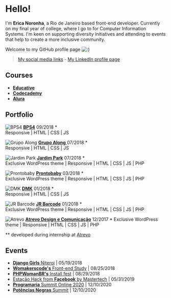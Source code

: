 # Hello!
I'm **Erica Noronha**, a Rio de Janeiro based front-end developer. 
Currently on my final year of college, where I go to for Computer Information Systems. I'm keen on supporting diversity initiatives and attending to events that help to create a more inclusive community.

Welcome to my GitHub profile page ![:)](https://portfolio.ericanoronha.repl.co/img/s2.gif)  

> [My social media links](https://linktr.ee/ericanoronha/) - [My LinkedIn profile page](https://www.linkedin.com/in/ericanoronha/)

## Courses

- [**Educative**](https://www.educative.io/profile/view/4604416810811392 "Visit my profile on Educative")
- [**Codecademy**](https://www.codecademy.com/profiles/ericanoronha "Visit my profile on Codecademy")
- [**Alura**](https://cursos.alura.com.br/user/erica-noronha "Visit my profile on Alura")

## Portfolio

![BPS4](https://portfolio.ericanoronha.repl.co/img/bps4.png)
[**BPS4**](https://bps4.com.br/ "BPS4")
09/2018 *  
Responsive | HTML | CSS | JS  

![Grupo Along](https://portfolio.ericanoronha.repl.co/img/along.png)
[**Grupo Along** ](http://grupoalong.com.br/ "Grupo Along")
07/2018 *  
Responsive | HTML | CSS | JS  

![Jardim Park](https://portfolio.ericanoronha.repl.co/img/jardimpark.png)
[**Jardim Park**](https://jardimpark.com.br/ "Jardim Park")
07/2018 *  
Exclusive WordPress theme | Responsive | HTML | CSS | JS | PHP 

![Prontobaby](https://portfolio.ericanoronha.repl.co/img/prontobaby.png)
[**Prontobaby**](http://prontobaby.com.br/ "Prontobaby")
03/2018 *  
Exclusive WordPress theme | Responsive | HTML | CSS | JS | PHP 

![DMK](https://portfolio.ericanoronha.repl.co/img/dmk.png)
[**DMK**](http://dmk.eco.br/ "DMK") 
01/2018 *  
 Responsive | HTML | CSS | JS 

![JR Barcode](https://portfolio.ericanoronha.repl.co/img/jrbarcode.png)
[**JR Barcode**](http://www.jrbarcode.com.br/ "JR Barcode") 
01/2018 *  
Exclusive WordPress theme | Responsive | HTML | CSS | JS | PHP 

![Atrevo](https://portfolio.ericanoronha.repl.co/img/atrevo.png)
[**Atrevo Design e Comunicação**](https://atrevo.design/ "Atrevo Design e Comunicação")
12/2017 *
Exclusive WordPress theme | Responsive | HTML | CSS | JS | PHP 

** developed during internship at [Atrevo](https://atrevo.design/ "Atrevo Comunicação e Design")


## Events
- [**Django Girls** Niteroi](https://djangogirls.org/niteroi3/ "Django Girls Niteroi") | 05/19/2018
- [**Womakerscode's** Front-end Study](https://www.meetup.com/WoMakersCode/events/253326574/ "Front-end Study - Womakerscode") | 08/25/2018
- [**PHPWomanBR's** Install fest](https://www.facebook.com/permalink.php?story_fbid=517175788724118&id=308635306244835 "Installfest **PHPWomen**") | 08/29/2018
- [ Estação Hack from **Facebook** by Mastertech](https://estacaohacknaestrada.mastertech.com.br/ "Estação Hack From Facebook na Estrada by Mastertech") | 05/31/2019
- [**Programaria**  Summit Online 2020](https://programariasummit.4.events/#/ "Programaria Summit Online 2020") | 12/10/2020
- [**Potências Negras**  Summit](https://potenciasnegras.com.br/ "Potências Negras Summit") | 12/10/2020
